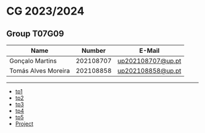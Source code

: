 # CG 2023/2024

## Group T07G09
| Name             | Number    | E-Mail             |
| ---------------- | --------- | ------------------ |
| Gonçalo Martins  | 202108707 | up202108707@up.pt  |
| Tomás Alves Moreira | 202108858 | up202108858@up.pt |

----

  - [tp1](tp1/README.md)
  - [tp2](tp2/README.md)
  - [tp3](tp3/README.md)
  - [tp4](tp4/README.md)
  - [tp5](tp5/README.md)
  - [Project](proj/README.md)